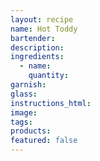```yaml
---
layout: recipe
name: Hot Toddy
bartender:
description:
ingredients:
  - name:
    quantity:
garnish:
glass:
instructions_html:
image:
tags:
products:
featured: false
---
```

